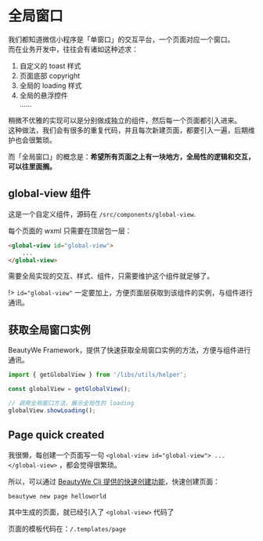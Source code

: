 # 全局窗口

我们都知道微信小程序是「单窗口」的交互平台，一个页面对应一个窗口。    
而在业务开发中，往往会有诸如这种述求：

1. 自定义的 toast 样式
2. 页面底部 copyright
3. 全局的 loading 样式
4. 全局的悬浮控件    
......

稍微不优雅的实现可以是分别做成独立的组件，然后每一个页面都引入进来。    
这种做法，我们会有很多的重复代码，并且每次新建页面，都要引入一遍，后期维护也会很繁琐。

而「全局窗口」的概念是：**希望所有页面之上有一块地方，全局性的逻辑和交互，可以往里面搁。**

## global-view 组件

这是一个自定义组件，源码在 `/src/components/global-view`.

每个页面的 wxml 只需要在顶层包一层：

```html
<global-view id="global-view">
    ...
</global-view>
```

需要全局实现的交互、样式、组件，只需要维护这个组件就足够了。

!> `id="global-view"` 一定要加上，方便页面层获取到该组件的实例，与组件进行通讯。

## 获取全局窗口实例

BeautyWe Framework，提供了快速获取全局窗口实例的方法，方便与组件进行通讯。

```javascript
import { getGlobalView } from '/libs/utils/helper';

const globalView = getGlobalView();

// 调用全局窗口方法，展示全局性的 loading
globalView.showLoading();
```

## Page quick created

我很懒，每创建一个页面写一句 `<global-view id="global-view"> ... </global-view>` ，都会觉得很繁琐。

所以，可以通过 [BeautyWe Cli 提供的快速创建功能](/contents/framework/concept/quick-create.md)，快速创建页面：

```shell
beautywe new page helloworld
```

其中生成的页面，就已经引入了 `<global-view>` 代码了

页面的模板代码在：`/.templates/page`